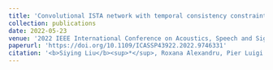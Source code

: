 ```yaml
---
title: 'Convolutional ISTA network with temporal consistency constraints for video reconstruction from event cameras'
collection: publications
date: 2022-05-23
venue: '2022 IEEE International Conference on Acoustics, Speech and Signal Processing (ICASSP)'
paperurl: 'https://doi.org/10.1109/ICASSP43922.2022.9746331'
citation: '<b>Siying Liu</b><sup>*</sup>, Roxana Alexandru, Pier Luigi Dragott. (2022). <i>ICASSP 2022-2022 IEEE International Conference on Acoustics, Speech and Signal Processing (ICASSP)</i>. 1935-1939.'
---
```


